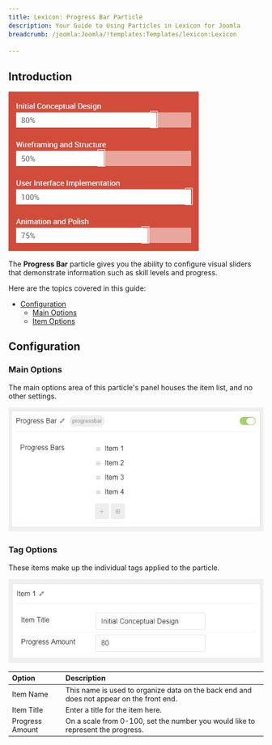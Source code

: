 ```yaml
---
title: Lexicon: Progress Bar Particle
description: Your Guide to Using Particles in Lexicon for Joomla
breadcrumb: /joomla:Joomla/!templates:Templates/lexicon:Lexicon

---
```


## Introduction

![](assets/particle_progressbar1.png)

The **Progress Bar** particle gives you the ability to configure visual sliders that demonstrate information such as skill levels and progress.

Here are the topics covered in this guide:

* [Configuration](#configuration)
    - [Main Options](#main-options)
    - [Item Options](#item-options)

## Configuration

### Main Options 

The main options area of this particle's panel houses the item list, and no other settings.

![](assets/particle_progressbar2.png)

### Tag Options

These items make up the individual tags applied to the particle.

![](assets/particle_progressbar3.png)

| Option          | Description                                                                              |
| :-----          | :-----                                                                                   |
| Item Name       | This name is used to organize data on the back end and does not appear on the front end. |
| Item Title      | Enter a title for the item here.                                                         |
| Progress Amount | On a scale from 0-100, set the number you would like to represent the progress.          |